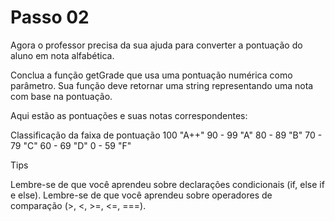 # Passo 02

Agora o professor precisa da sua ajuda para converter a pontuação do aluno em nota alfabética.

Conclua a função getGrade que usa uma pontuação numérica como parâmetro. Sua função deve retornar uma string representando uma nota com base na pontuação.

Aqui estão as pontuações e suas notas correspondentes:

Classificação da faixa de pontuação
100 "A++"
90 - 99 "A"
80 - 89 "B"
70 - 79 "C"
60 - 69 "D"
0 - 59 "F"

Tips

Lembre-se de que você aprendeu sobre declarações condicionais (if, else if e else).
Lembre-se de que você aprendeu sobre operadores de comparação (>, <, >=, <=, ===).